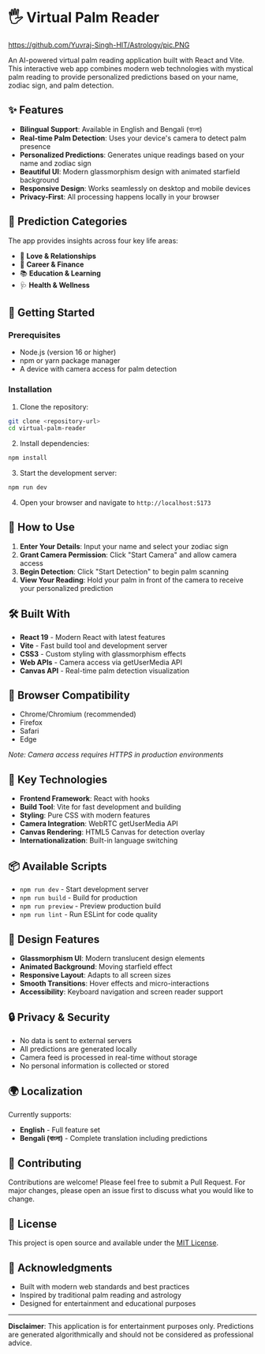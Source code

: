 # 🖐️ Virtual Palm Reader

https://github.com/Yuvraj-Singh-HIT/Astrology/pic.PNG

An AI-powered virtual palm reading application built with React and Vite. This interactive web app combines modern web technologies with mystical palm reading to provide personalized predictions based on your name, zodiac sign, and palm detection.

## ✨ Features

- **Bilingual Support**: Available in English and Bengali (বাংলা)
- **Real-time Palm Detection**: Uses your device's camera to detect palm presence
- **Personalized Predictions**: Generates unique readings based on your name and zodiac sign
- **Beautiful UI**: Modern glassmorphism design with animated starfield background
- **Responsive Design**: Works seamlessly on desktop and mobile devices
- **Privacy-First**: All processing happens locally in your browser

## 🔮 Prediction Categories

The app provides insights across four key life areas:
- 💖 **Love & Relationships**
- 💼 **Career & Finance**
- 📚 **Education & Learning**
- 🩺 **Health & Wellness**

## 🚀 Getting Started

### Prerequisites

- Node.js (version 16 or higher)
- npm or yarn package manager
- A device with camera access for palm detection

### Installation

1. Clone the repository:
```bash
git clone <repository-url>
cd virtual-palm-reader
```

2. Install dependencies:
```bash
npm install
```

3. Start the development server:
```bash
npm run dev
```

4. Open your browser and navigate to `http://localhost:5173`

## 🎯 How to Use

1. **Enter Your Details**: Input your name and select your zodiac sign
2. **Grant Camera Permission**: Click "Start Camera" and allow camera access
3. **Begin Detection**: Click "Start Detection" to begin palm scanning
4. **View Your Reading**: Hold your palm in front of the camera to receive your personalized prediction

## 🛠️ Built With

- **React 19** - Modern React with latest features
- **Vite** - Fast build tool and development server
- **CSS3** - Custom styling with glassmorphism effects
- **Web APIs** - Camera access via getUserMedia API
- **Canvas API** - Real-time palm detection visualization

## 📱 Browser Compatibility

- Chrome/Chromium (recommended)
- Firefox
- Safari
- Edge

*Note: Camera access requires HTTPS in production environments*

## 🌟 Key Technologies

- **Frontend Framework**: React with hooks
- **Build Tool**: Vite for fast development and building
- **Styling**: Pure CSS with modern features
- **Camera Integration**: WebRTC getUserMedia API
- **Canvas Rendering**: HTML5 Canvas for detection overlay
- **Internationalization**: Built-in language switching

## 📦 Available Scripts

- `npm run dev` - Start development server
- `npm run build` - Build for production
- `npm run preview` - Preview production build
- `npm run lint` - Run ESLint for code quality

## 🎨 Design Features

- **Glassmorphism UI**: Modern translucent design elements
- **Animated Background**: Moving starfield effect
- **Responsive Layout**: Adapts to all screen sizes
- **Smooth Transitions**: Hover effects and micro-interactions
- **Accessibility**: Keyboard navigation and screen reader support

## 🔒 Privacy & Security

- No data is sent to external servers
- All predictions are generated locally
- Camera feed is processed in real-time without storage
- No personal information is collected or stored

## 🌍 Localization

Currently supports:
- **English** - Full feature set
- **Bengali (বাংলা)** - Complete translation including predictions

## 🤝 Contributing

Contributions are welcome! Please feel free to submit a Pull Request. For major changes, please open an issue first to discuss what you would like to change.

## 📄 License

This project is open source and available under the [MIT License](LICENSE).

## 🙏 Acknowledgments

- Built with modern web standards and best practices
- Inspired by traditional palm reading and astrology
- Designed for entertainment and educational purposes

---

**Disclaimer**: This application is for entertainment purposes only. Predictions are generated algorithmically and should not be considered as professional advice.